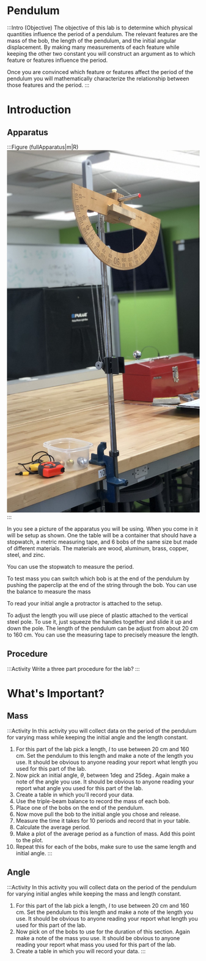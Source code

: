 # Pendulum

:::Intro (Objective)
The objective of this lab is to determine which physical quantities influence the period of a pendulum. The relevant features are the mass of the bob, the length of the pendulum, and the initial angular displacement. By making many measurements of each feature while keeping the other two constant you will construct an argument as to which feature or features influence the period.

Once you are convinced which feature or features affect the period of the pendulum you will mathematically characterize the relationship between those features and the period. 
:::

# Introduction

## Apparatus

:::Figure (fullApparatus|m|R)
![Picture of the apparatus. Has a metal bar vertically clamped to a table. At the top of the bar clamped on is another bar that is orthogonal to the original. Clamped to the horizontal bar is a large wooden protractor. In front of the protractor is a string goes through a hole in the horizontal bar. In the middle of the vertical rod is a piece of plastic that is used to adjust the length of the string.](imgs/Lab1/FullApparatus.jpg "Fully Constructed Pendulum Apparatus (Click on me to see a larger version)")
:::

In [](Figure-fullApparatus) you see a picture of the apparatus you will be using. When you come in it will be setup as shown. One the table will be a container that should have a stopwatch, a metric measuring tape, and 6 bobs of the same size but made of different materials. The materials are wood, aluminum, brass, copper, steel, and zinc.

You can use the stopwatch to measure the period. 

To test mass you can switch which bob is at the end of the pendulum by pushing the paperclip at the end of the string through the bob. You can use the balance to measure the mass

To read your initial angle a protractor is attached to the setup.

To adjust the length you will use piece of plastic attached to the vertical steel pole. To use it, just squeeze the handles together and slide it up and down the pole. The length of the pendulum can be adjust from about 20 cm to 160 cm. You can use the measuring tape to precisely measure the length. 


## Procedure

:::Activity
Write a three part procedure for the lab?
:::


# What's Important?

## Mass

:::Activity
In this activity you will collect data on the period of the pendulum for varying mass while keeping the initial angle and the length constant.

1. For this part of the lab pick a length, $l$ to use between 20 cm and 160 cm. Set the pendulum to this length and make a note of the length you use. It should be obvious to anyone reading your report what length you used for this part of the lab. 
2. Now pick an initial angle, $\theta$, between $1\deg$ and $25\deg$. Again make a note of the angle you use. It should be obvious to anyone reading your report what angle you used for this part of the lab. 
3. Create a table in which you'll record your data. 
4. Use the triple-beam balance to record the mass of each bob.
5. Place one of the bobs on the end of the pendulum.
6. Now move pull the bob to the initial angle you chose and release. 
7. Measure the time it takes for 10 periods and record that in your table.
8. Calculate the average period. 
9. Make a plot of the average period as a function of mass. Add this point to the plot.
10. Repeat this for each of the bobs, make sure to use the same length and initial angle.
:::


## Angle

:::Activity
In this activity you will collect data on the period of the pendulum for varying initial angles while keeping the mass and length constant.

1. For this part of the lab pick a length, $l$ to use between 20 cm and 160 cm. Set the pendulum to this length and make a note of the length you use. It should be obvious to anyone reading your report what length you used for this part of the lab. 
2. Now pick on of the bobs to use for the duration of this section. Again make a note of the mass you use. It should be obvious to anyone reading your report what mass you used for this part of the lab.
3. Create a table in which you will record your data. 
:::


